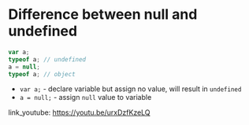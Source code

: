 # Difference between null and undefined

```javascript
var a;
typeof a; // undefined
a = null;
typeof a; // object
```

- `var a;` - declare variable but assign no value, will result in ```undefined```
- `a = null;` - assign ```null``` value to variable


link_youtube: https://youtu.be/urxDzfKzeLQ
